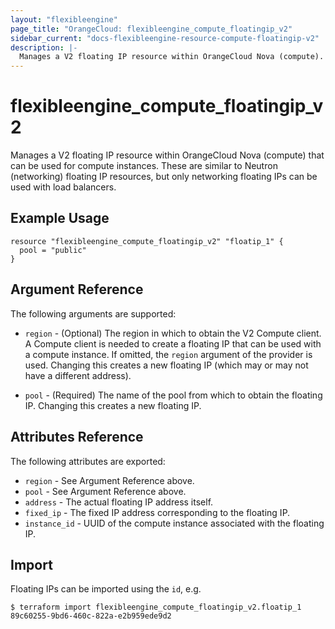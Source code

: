 ```yaml
---
layout: "flexibleengine"
page_title: "OrangeCloud: flexibleengine_compute_floatingip_v2"
sidebar_current: "docs-flexibleengine-resource-compute-floatingip-v2"
description: |-
  Manages a V2 floating IP resource within OrangeCloud Nova (compute).
---
```


# flexibleengine\_compute\_floatingip_v2

Manages a V2 floating IP resource within OrangeCloud Nova (compute)
that can be used for compute instances.
These are similar to Neutron (networking) floating IP resources,
but only networking floating IPs can be used with load balancers.

## Example Usage

```hcl
resource "flexibleengine_compute_floatingip_v2" "floatip_1" {
  pool = "public"
}
```

## Argument Reference

The following arguments are supported:

* `region` - (Optional) The region in which to obtain the V2 Compute client.
    A Compute client is needed to create a floating IP that can be used with
    a compute instance. If omitted, the `region` argument of the provider
    is used. Changing this creates a new floating IP (which may or may not
    have a different address).

* `pool` - (Required) The name of the pool from which to obtain the floating
    IP. Changing this creates a new floating IP.

## Attributes Reference

The following attributes are exported:

* `region` - See Argument Reference above.
* `pool` - See Argument Reference above.
* `address` - The actual floating IP address itself.
* `fixed_ip` - The fixed IP address corresponding to the floating IP.
* `instance_id` - UUID of the compute instance associated with the floating IP.

## Import

Floating IPs can be imported using the `id`, e.g.

```
$ terraform import flexibleengine_compute_floatingip_v2.floatip_1 89c60255-9bd6-460c-822a-e2b959ede9d2
```
